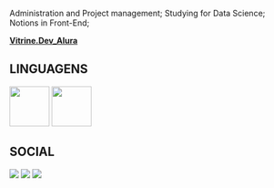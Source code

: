 Administration and Project management;
Studying for Data Science;
Notions in Front-End;

**[Vitrine.Dev_Alura](https://cursos.alura.com.br/vitrinedev/miguelhcjs)**

## LINGUAGENS
<div style='display: inline-block;'>
  <img width='70em' src='https://icons.iconarchive.com/icons/cornmanthe3rd/plex/96/Other-python-icon.png'>
  <img width='70em' src='https://icons.iconarchive.com/icons/hechiceroo/mnemo/128/sql-icon.png'>
<div>

  
## SOCIAL
<div style='display: inline-block;'>
  <a href='https://www.linkedin.com/in/miguel-ten%C3%B3rio-b34a24140/' target='_blank'><img src="https://img.shields.io/badge/LinkedIn-0077B5?style=for-the-badge&logo=linkedin&logoColor=white" /></a>
  <a href='https://www.instagram.com/miguelhcssjs/' target='_blank'><img src='https://img.shields.io/badge/Instagram-E4405F?style=for-the-badge&logo=instagram&logoColor=white' /></a>
  <a href='https://www.facebook.com/miguel.esseker' target='_blank'><img src="https://img.shields.io/badge/Facebook-1877F2?style=for-the-badge&logo=facebook&logoColor=white" /></a>
</div>
